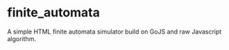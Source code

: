# finite_automata
A simple HTML finite automata simulator build on GoJS and raw Javascript algorithm.

